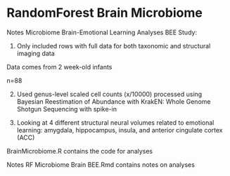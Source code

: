 # RandomForest Brain Microbiome

Notes Microbiome Brain-Emotional Learning Analyses BEE Study:
1)	Only included rows with full data for both taxonomic and structural imaging data
   
   Data comes from  2 week-old infants 
   
   n=88
   
2)	Used  genus-level scaled cell counts (x/10000) processed using Bayesian Reestimation of Abundance with KrakEN:
  Whole Genome Shotgun Sequencing with spike-in
  
3)	Looking at 4 different structural neural volumes related to emotional learning: amygdala, hippocampus, insula, and anterior cingulate cortex (ACC)

BrainMicrobiome.R contains the code for analyses

Notes RF Microbiome Brain BEE.Rmd contains notes on analyses
 
